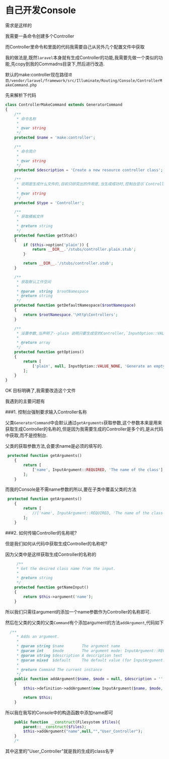 # 自己开发Console

需求是这样的

我需要一条命令创建多个Controller

而Controller里命令和里面的代码我需要自己从另外几个配置文件中获取

我的做法是,既然`laravel`本身就有生成Controller的功能,我需要先做一个类似的功能,先copy到我的Commadns目录下,然后进行改造.

默认的make:controller现在路径`项目/vendor/laravel/framework/src/Illuminate/Routing/Console/ControllerMakeCommand.php`

先来解析下代码

```php
class ControllerMakeCommand extends GeneratorCommand
{
    /**
     * 命令名称
     *
     * @var string
     */
    protected $name = 'make:controller';

    /**
     * 命令简介
     *
     * @var string
     */
    protected $description = 'Create a new resource controller class';

    /**
     * 说明是生成什么文件的,目前只研究出的作用是,当生成成功时,控制台显示`Controller created successfully`的作用
     *
     * @var string
     */
    protected $type = 'Controller';

    /**
     * 获取模板文件
     *
     * @return string
     */
    protected function getStub()
    {
        if ($this->option('plain')) {
            return __DIR__.'/stubs/controller.plain.stub';
        }

        return __DIR__.'/stubs/controller.stub';
    }

    /**
     * 获取默认工作空间
     *
     * @param  string  $rootNamespace
     * @return string
     */
    protected function getDefaultNamespace($rootNamespace)
    {
        return $rootNamespace.'\Http\Controllers';
    }

    /**
     * 设置参数,当声明了--plain 说明只要生成空的Controller,`InputOption::VALUE_NONE`代表这个参数可有可无.
     *
     * @return array
     */
    protected function getOptions()
    {
        return [
            ['plain', null, InputOption::VALUE_NONE, 'Generate an empty controller class.'],
        ];
    }
}

```
OK 目标明确了,我需要改造这个文件

我遇到的主要问题有

###1. 控制台强制要求输入Controller名称

父类`GeneratorCommand`中会默认通过`getArguments`获取参数,这个参数本来是用来获取生成Controller的名称的,但是因为我需要生成的Controller是多个的,是从代码中获取,而不是控制台.

父类的获取参数方法,会要求name是必须的填写的.
```php
 protected function getArguments()
    {
        return [
            ['name', InputArgument::REQUIRED, 'The name of the class'],
        ];
    }
```

而我的Console是不需name参数的所以,要在子类中覆盖父类的方法

```php
 protected function getArguments()
    {
        return [
            //['name', InputArgument::REQUIRED, 'The name of the class'],
        ];
    }
```

###2. 如何传输Controller的名称呢?

但是我们如何从代码中获取生成Controller的名称呢?

因为父类中是这样获取生成Controller的名称的

```php
     /**
     * Get the desired class name from the input.
     *
     * @return string
     */
    protected function getNameInput()
    {
        return $this->argument('name');
    }
```

所以我们只需往argument的添加一个name参数作为Controller的名称即可.

然后在父类的父类的父类`Command`有个添加argument的方法`addArgument`,代码如下

```php
  /**
     * Adds an argument.
     *
     * @param string $name        The argument name
     * @param int    $mode        The argument mode: InputArgument::REQUIRED or InputArgument::OPTIONAL
     * @param string $description A description text
     * @param mixed  $default     The default value (for InputArgument::OPTIONAL mode only)
     *
     * @return Command The current instance
     */
    public function addArgument($name, $mode = null, $description = '', $default = null)
    {
        $this->definition->addArgument(new InputArgument($name, $mode, $description, $default));

        return $this;
    }
```

所以我在我写的Console中的构造函数中添加name即可

```php
    public function __construct(Filesystem $files){
        parent::__construct($files);
        $this->addArgument("name",null,"","User_Controller");
    }
    /*
```

其中这里的"User_Controller"就是我的生成的class名字